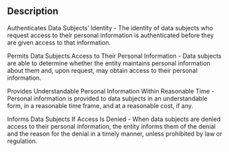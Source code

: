 ## Description

Authenticates Data Subjects’ Identity - The identity of data subjects who request access to their personal information is authenticated before they are given access to that information.

Permits Data Subjects Access to Their Personal Information - Data subjects are able to determine whether the entity maintains personal information about them and, upon request, may obtain access to their personal information.

Provides Understandable Personal Information Within Reasonable Time - Personal information is provided to data subjects in an understandable form, in a reasonable time frame, and at a reasonable cost, if any.

Informs Data Subjects If Access Is Denied - When data subjects are denied access to their personal information, the entity informs them of the denial and the reason for the denial in a timely manner, unless prohibited by law or regulation.

